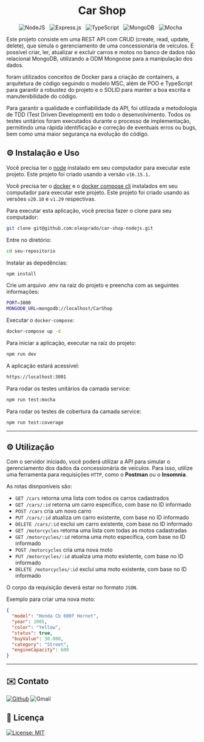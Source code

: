 <!-- # :construction: README em construção ! :construction: -->
<div align="center">
<h1>Car Shop</h1>


<!-- BADGES W/ LINK (see https://shields.io/)-->
![NodeJS](https://img.shields.io/badge/node.js-6DA55F?style=for-the-badge&logo=node.js&logoColor=white) &nbsp; ![Express.js](https://img.shields.io/badge/express.js-%23404d59.svg?style=for-the-badge&logo=express&logoColor=%2361DAFB) &nbsp; ![TypeScript](https://img.shields.io/badge/typescript-%23007ACC.svg?style=for-the-badge&logo=typescript&logoColor=white) &nbsp; ![MongoDB](https://img.shields.io/badge/MongoDB-%234ea94b.svg?style=for-the-badge&logo=mongodb&logoColor=white) &nbsp;  ![Mocha](https://img.shields.io/badge/-mocha-%238D6748?style=for-the-badge&logo=mocha&logoColor=white) &nbsp;
</div>

<!-- DESCRIPTION -->
<p>
Este projeto consiste em uma REST API com CRUD (create, read, update, delete), que simula o gerenciamento de uma concessionária de veículos. É possível criar, ler, atualizar e excluir carros e motos no banco de dados não relacional MongoDB, utilizando a ODM Mongoose para a manipulação dos dados.
</p>
<p>
foram utilizados conceitos de Docker para a criação de containers, a arquitetura de código seguindo o modelo MSC, além de POO e TypeScript para garantir a robustez do projeto e o SOLID para manter a boa escrita e manutenibilidade do código.
</p>
<p>
Para garantir a qualidade e confiabilidade da API, foi utilizada a metodologia de TDD (Test Driven Development) em todo o desenvolvimento. Todos os testes unitários foram executados durante o processo de implementação, permitindo uma rápida identificação e correção de eventuais erros ou bugs, bem como uma maior segurança na evolução do código.
</p>


<!-- INSTALLATION AND USAGE -->

## ⚙️ Instalação e Uso

Você precisa ter o [node](https://nodejs.org/en/download/) instalado em seu computador para executar este projeto. Este projeto foi criado usando a versão `v16.15.1.`

Você precisa ter o [docker](https://www.docker.com/products/docker-desktop/) e o [docker compose cli](https://www.docker.com/products/docker-desktop/) instalados em seu computador para executar este projeto. Este projeto foi criado usando as versões `v20.10` e `v1.29` respectivas.

Para executar esta aplicação, você precisa fazer o clone para seu computador:

```bash
git clone git@github.com:oleoprado/car-shop-nodejs.git
```

Entre no diretório:

```bash
cd seu-repositorio
```

Instalar as depedências:

```bash
npm install
```

Crie um arquivo .env na raiz do projeto e preencha com as seguintes informações:

```bash
PORT=3000
MONGODB_URL=mongodb://localhost/CarShop
```

Executar o `docker-compose`:

```bash
docker-compose up -d
```

Para iniciar a aplicação, executar na raíz do projeto:

```bash
npm run dev
```

A aplicação estará acessível:

```bash
https://localhost:3001
```

Para rodar os testes unitários da camada service:

```bash
npm run test:mocha
```

Para rodar os testes de cobertura da camada service:

```bash
npm run test:coverage
```
---

## ⚙️ Utilização

Com o servidor iniciado, você poderá utilizar a API para simular o gerenciamento dos dados da concessionária de veículos. Para isso, utilize uma ferramenta para requisições `HTTP`, como o **Postman** ou o **Insomnia**.

As rotas disnponíveis são:

* `GET /cars` retorna uma lista com todos os carros cadastrados
* `GET /cars/:id` retorna um carro específico, com base no ID informado
* `POST /cars` cria um novo carro
* `PUT /cars/:id` atualiza um carro existente, com base no ID informado
* `DELETE /cars/:id` exclui um carro existente, com base no ID informado
* `GET /motorcycles` retorna uma lista com todas as motos cadastradas
* `GET /motorcycles/:id` retorna uma moto específica, com base no ID informado
* `POST /motorcycles` cria uma nova moto
* `PUT /motorcycles/:id` atualiza uma moto existente, com base no ID informado
* `DELETE /motorcycles/:id` exclui uma moto existente, com base no ID informado

O corpo da requisição deverá estar no formato `JSON`.

Exemplo para criar uma nova moto:

```json
{
  "model": "Honda Cb 600f Hornet",
  "year": 2005,
  "color": "Yellow",
  "status": true,
  "buyValue": 30.000,
  "category": "Street",
  "engineCapacity": 600
}
```

---

<!-- CONTACT -->

## ✉️ Contato

[![Github](https://img.shields.io/badge/GitHub-100000?style=for-the-badge&logo=github&logoColor=white)](https://github.com/oleoprado/) ![Gmail](https://img.shields.io/badge/Gmail-D14836?style=for-the-badge&logo=gmail&logoColor=white)


<!-- LICENSE -->

## 📝 Licença

[![License: MIT](https://img.shields.io/badge/License-MIT-green.svg)](https://choosealicense.com/licenses/mit/)
